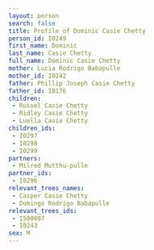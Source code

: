 ```yaml
---
layout: person
search: false
title: Profile of Dominic Casie Chetty
person_id: I0249
first_name: Dominic
last_name: Casie Chetty
full_name: Dominic Casie Chetty
mother: Lucia Rodrigo Babapulle
mother_id: I0242
father: Phillip Joseph Casie Chetty
father_id: I0176
children:
 - Russel Casie Chetty
 - Ridley Casie Chetty
 - Luella Casie Chetty
children_ids:
 - I0297
 - I0298
 - I0299
partners:
 - Milred Mutthu-pulle
partner_ids:
 - I0296
relevant_trees_names:
 - Casper Casie Chetty
 - Domingo Rodrigo Babapulle
relevant_trees_ids:
 - I500097
 - I0243
sex: M
---
```


